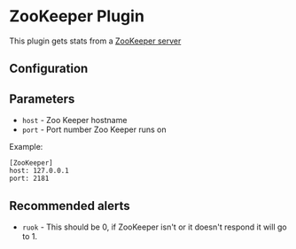 ZooKeeper Plugin
===

This plugin gets stats from a [ZooKeeper server](http://zookeeper.apache.org/)

Configuration
---

Parameters
---
* `host` - Zoo Keeper hostname
* `port` - Port number Zoo Keeper runs on

Example:

```
[ZooKeeper]
host: 127.0.0.1
port: 2181
```

Recommended alerts
---

* `ruok` - This should be 0, if ZooKeeper isn't or it doesn't respond it will go to 1.